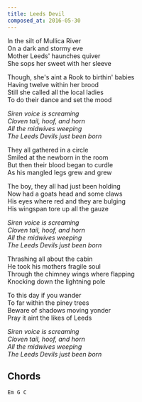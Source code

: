 ```yaml
---
title: Leeds Devil
composed_at: 2016-05-30
---
```


In the silt of Mullica River  
On a dark and stormy eve  
Mother Leeds' haunches quiver  
She sops her sweet with her sleeve  

Though, she's aint a Rook to birthin' babies  
Having twelve within her brood  
Still she called all the local ladies  
To do their dance and set the mood  

*Siren voice is screaming*  
*Cloven tail, hoof, and horn*  
*All the midwives weeping*  
*The Leeds Devils just been born*  

They all gathered in a circle  
Smiled at the newborn in the room  
But then their blood began to curdle  
As his mangled legs grew and grew  

The boy, they all had just been holding  
Now had a goats head and some claws  
His eyes where red and they are bulging  
His wingspan tore up all the gauze  

*Siren voice is screaming*  
*Cloven tail, hoof, and horn*  
*All the midwives weeping*  
*The Leeds Devils just been born*  

Thrashing all about the cabin  
He took his mothers fragile soul  
Through the chimney wings where flapping  
Knocking down the lightning pole  

To this day if you wander  
To far within the piney trees  
Beware of shadows moving yonder  
Pray it aint the likes of Leeds  

*Siren voice is screaming*  
*Cloven tail, hoof, and horn*  
*All the midwives weeping*  
*The Leeds Devils just been born*  

## Chords

```
Em G C
```
